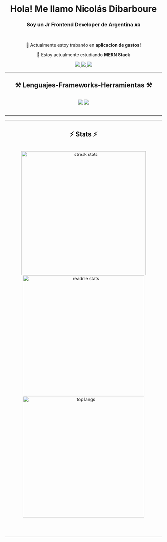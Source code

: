 <h1 align="center">Hola! Me llamo Nicolás Dibarboure</h1>
<h3 align="center">Soy un Jr Frontend Developer de Argentina ᴀʀ</h3>

<br/>

<div align="center">
 
 🔭 Actualmente estoy trabando en **aplicacion de gastos!**
 
 🌱 Estoy actualmente estudiando **MERN Stack**

 </div>
 
<div align="center"> 
  <a href="mailto:nico.dibarboure@gmail.com">
    <img src="https://img.shields.io/badge/Gmail-333333?style=for-the-badge&logo=gmail&logoColor=red" />
  </a>
  <a href="https://www.linkedin.com/in/dibarbourenico/" target="_blank">
    <img src="https://img.shields.io/badge/LinkedIn-0077B5?style=for-the-badge&logo=linkedin&logoColor=white" target="_blank" />
  </a>
  <a href="https://dibarboure-portfolio.vercel.app/" target="_blank">
     <img src="https://img.shields.io/badge/Portfolio-FF5722?style=for-the-badge&logo=todoist&logoColor=white" target="_blank" /> <!-- sqlite, safari, google-chrome are other good icon options -->
  </a>
</div>

 <hr/>
 
<h2 align="center">⚒️ Lenguajes-Frameworks-Herramientas ⚒️</h2>
<br/>
<div align="center">
    <img src="https://skillicons.dev/icons?i=react,bootstrap,html,css,vscode,github,figma,tailwind,git" />
    <img src="https://skillicons.dev/icons?i=nodejs,javascript,express,firebase,mongodb,mysql" /><br>
</div>

<br/>
<hr/>

<hr/>

<h2 align="center">⚡ Stats ⚡</h2>
<br>
<div align="center">
  <img width=400 src="https://github-readme-streak-stats-salesp07.vercel.app/?user=NicoDibarboure&count_private=true&theme=tokyonight&border_radius=10" alt="streak stats"/>
  <img width=390 src="https://github-readme-stats-salesp07.vercel.app/api?username=NicoDibarboure&count_private=true&show_icons=true&theme=tokyonight&rank_icon=default&border_radius=10" alt="readme stats" />
  <img width=390  src="https://github-readme-stats-salesp07.vercel.app/api/top-langs/?username=NicoDibarboure&hide=HTML&langs_count=8&layout=compact&theme=tokyonight&border_radius=10&size_weight=0.5&count_weight=0.5" alt="top langs" />
</div>

<br/><br/>

<hr/>

<br/>

<br/>
